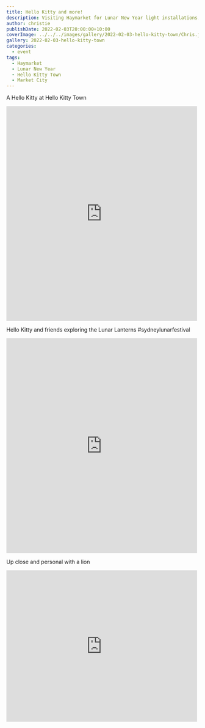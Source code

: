 ```yaml
---
title: Hello Kitty and more!
description: Visiting Haymarket for Lunar New Year light installations, Hello Kitty and more!
author: christie
publishDate: 2022-02-03T20:00:00+10:00
coverImage: ../../../images/gallery/2022-02-03-hello-kitty-town/Chris.jpeg
gallery: 2022-02-03-hello-kitty-town
categories:
  - event
tags:
  - Haymarket
  - Lunar New Year
  - Hello Kitty Town
  - Market City
---
```

A Hello Kitty at Hello Kitty Town

<iframe src="https://www.facebook.com/plugins/post.php?href=https%3A%2F%2Fwww.facebook.com%2Fchris1.tham%2Fposts%2Fpfbid02xiuJYN3eeU6osDptLM1jY3HcsDEKhXYXaznisGf2K9qJdMTMe5W8aKzPeUMUw5vl&show_text=true&width=500" width="500" height="562" style="border:none;overflow:hidden" scrolling="no" frameborder="0" allowfullscreen="true" allow="autoplay; clipboard-write; encrypted-media; picture-in-picture; web-share"></iframe>

Hello Kitty and friends exploring the Lunar Lanterns #sydneylunarfestival

<iframe src="https://www.facebook.com/plugins/post.php?href=https%3A%2F%2Fwww.facebook.com%2Fchris1.tham%2Fposts%2Fpfbid0f1DsWmrrfCnVA6zPZDYJH4rxoEKvFEtW5yR8ai5xKBWhoUuf8fKbG9vizMiCRxWfl&show_text=true&width=500" width="500" height="562" style="border:none;overflow:hidden" scrolling="no" frameborder="0" allowfullscreen="true" allow="autoplay; clipboard-write; encrypted-media; picture-in-picture; web-share"></iframe>

Up close and personal with a lion

<iframe src="https://www.facebook.com/plugins/post.php?href=https%3A%2F%2Fwww.facebook.com%2Fchris1.tham%2Fposts%2Fpfbid0zWrja44eGKabPHNuQjbdqjyLusBujGALpMXk3ymxNpjhVQ3i6s2mivZ7aUscRpWnl&show_text=true&width=500" width="500" height="396" style="border:none;overflow:hidden" scrolling="no" frameborder="0" allowfullscreen="true" allow="autoplay; clipboard-write; encrypted-media; picture-in-picture; web-share"></iframe>

